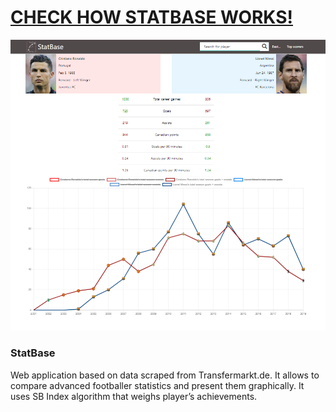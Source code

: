 # **[CHECK HOW STATBASE WORKS!](https://statbasetest.herokuapp.com/)**

![StatBase player comparison feature](https://github.com/KarolSakwa/StatBase/blob/master/StatBase%20-%20screen.png?raw=true "StatBase player comparison feature")

### StatBase

Web application based on data scraped from Transfermarkt.de. It allows to compare advanced footballer statistics and present them graphically. It uses SB Index algorithm that weighs player’s achievements.
